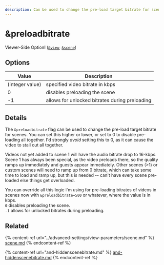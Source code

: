 ```yaml
---
description: Can be used to change the pre-load target bitrate for scenes
---
```


# \&preloadbitrate

Viewer-Side Option! ([`&view`](../advanced-settings/view-parameters/view.md), [`&scene`](../advanced-settings/view-parameters/scene.md))

## Options

| Value           | Description                                    |
| --------------- | ---------------------------------------------- |
| (integer value) | specified video bitrate in kbps                |
| 0               | disables preloading the scene                  |
| -1              | allows for unlocked bitrates during preloading |

## Details

The `&preloadbitrate` flag can be used to change the pre-load target bitrate for scenes. You can set this higher or lower, or set to 0 to disable pre-loading all together. I'd strongly _avoid_ setting this to 0, as it can cause the video to stall out all together.

Videos not yet added to scene 1 will have the audio bitrate drop to 16-kbps. Scene 1 has always been special, as the video preloads there, so the quality ramps up immediately and guests appear immediately. Other scenes (>1) or custom scenes will need to ramp up from 0 bitrate, which can take some time to load and ramp up, but this is needed -- can't have every scene pre-loaded else things get overloaded.

You can override all this logic I'm using for pre-loading bitrates of videos in scenes now with `&preloadbitrate=500` or whatever, where the value is in kbps.\
`0` disables preloading the scene.\
`-1` allows for unlocked bitrates during preloading.

## Related

{% content-ref url="../advanced-settings/view-parameters/scene.md" %}
[scene.md](../advanced-settings/view-parameters/scene.md)
{% endcontent-ref %}

{% content-ref url="and-hiddenscenebitrate.md" %}
[and-hiddenscenebitrate.md](and-hiddenscenebitrate.md)
{% endcontent-ref %}
